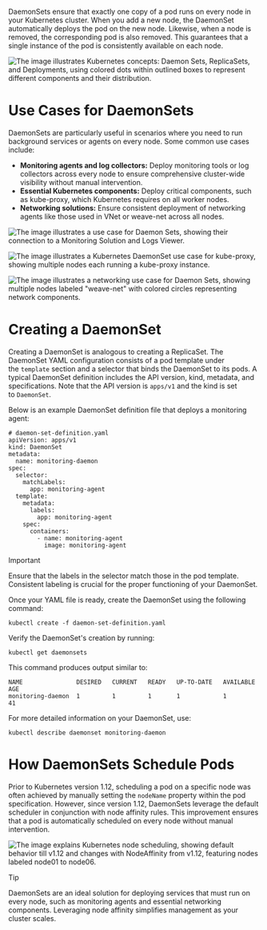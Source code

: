 DaemonSets ensure that exactly one copy of a pod runs on every node in your Kubernetes cluster. When you add a new node, the DaemonSet automatically deploys the pod on the new node. Likewise, when a node is removed, the corresponding pod is also removed. This guarantees that a single instance of the pod is consistently available on each node.

![The image illustrates Kubernetes concepts: Daemon Sets, ReplicaSets, and Deployments, using colored dots within outlined boxes to represent different components and their distribution.](https://kodekloud.com/kk-media/image/upload/v1752869886/notes-assets/images/CKA-Certification-Course-Certified-Kubernetes-Administrator-DaemonSets/frame_40.jpg)

# Use Cases for DaemonSets

DaemonSets are particularly useful in scenarios where you need to run background services or agents on every node. Some common use cases include:

- **Monitoring agents and log collectors:** Deploy monitoring tools or log collectors across every node to ensure comprehensive cluster-wide visibility without manual intervention.
- **Essential Kubernetes components:** Deploy critical components, such as kube-proxy, which Kubernetes requires on all worker nodes.
- **Networking solutions:** Ensure consistent deployment of networking agents like those used in VNet or weave-net across all nodes.

![The image illustrates a use case for Daemon Sets, showing their connection to a Monitoring Solution and Logs Viewer.](https://kodekloud.com/kk-media/image/upload/v1752869888/notes-assets/images/CKA-Certification-Course-Certified-Kubernetes-Administrator-DaemonSets/frame_80.jpg)

![The image illustrates a Kubernetes DaemonSet use case for kube-proxy, showing multiple nodes each running a kube-proxy instance.](https://kodekloud.com/kk-media/image/upload/v1752869889/notes-assets/images/CKA-Certification-Course-Certified-Kubernetes-Administrator-DaemonSets/frame_100.jpg)

![The image illustrates a networking use case for Daemon Sets, showing multiple nodes labeled "weave-net" with colored circles representing network components.](https://kodekloud.com/kk-media/image/upload/v1752869890/notes-assets/images/CKA-Certification-Course-Certified-Kubernetes-Administrator-DaemonSets/frame_120.jpg)

# Creating a DaemonSet

Creating a DaemonSet is analogous to creating a ReplicaSet. The DaemonSet YAML configuration consists of a pod template under the `template` section and a selector that binds the DaemonSet to its pods. A typical DaemonSet definition includes the API version, kind, metadata, and specifications. Note that the API version is `apps/v1` and the kind is set to `DaemonSet`.

Below is an example DaemonSet definition file that deploys a monitoring agent:

```
# daemon-set-definition.yaml
apiVersion: apps/v1
kind: DaemonSet
metadata:
  name: monitoring-daemon
spec:
  selector:
    matchLabels:
      app: monitoring-agent
  template:
    metadata:
      labels:
        app: monitoring-agent
    spec:
      containers:
        - name: monitoring-agent
          image: monitoring-agent
```

> [!Important]
Ensure that the labels in the selector match those in the pod template. Consistent labeling is crucial for the proper functioning of your DaemonSet.

Once your YAML file is ready, create the DaemonSet using the following command:

```
kubectl create -f daemon-set-definition.yaml
```

Verify the DaemonSet's creation by running:

```
kubectl get daemonsets
```

This command produces output similar to:

```
NAME               DESIRED   CURRENT   READY   UP-TO-DATE   AVAILABLE   AGE
monitoring-daemon  1         1         1       1            1           41
```

For more detailed information on your DaemonSet, use:

```
kubectl describe daemonset monitoring-daemon
```

# How DaemonSets Schedule Pods

Prior to Kubernetes version 1.12, scheduling a pod on a specific node was often achieved by manually setting the `nodeName` property within the pod specification. However, since version 1.12, DaemonSets leverage the default scheduler in conjunction with node affinity rules. This improvement ensures that a pod is automatically scheduled on every node without manual intervention.

![The image explains Kubernetes node scheduling, showing default behavior till v1.12 and changes with NodeAffinity from v1.12, featuring nodes labeled node01 to node06.](https://kodekloud.com/kk-media/image/upload/v1752869890/notes-assets/images/CKA-Certification-Course-Certified-Kubernetes-Administrator-DaemonSets/frame_240.jpg)

> [!Tip]
>DaemonSets are an ideal solution for deploying services that must run on every node, such as monitoring agents and essential networking components. Leveraging node affinity simplifies management as your cluster scales.